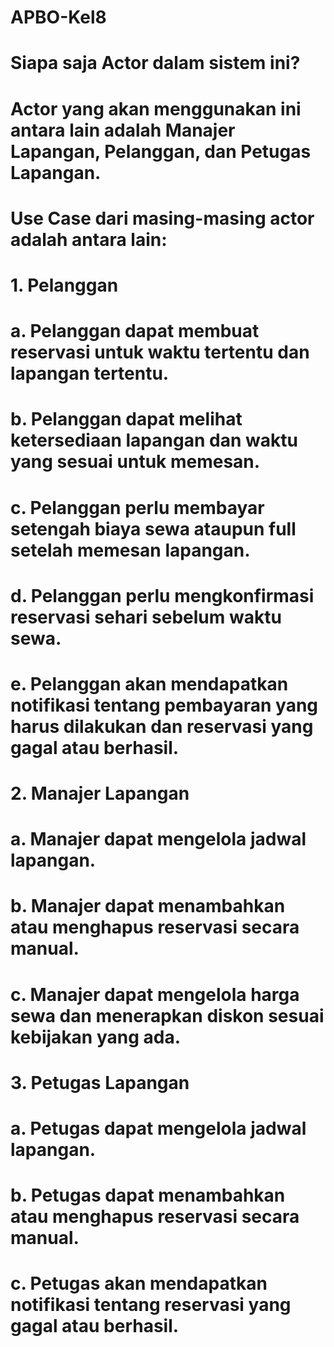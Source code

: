 # APBO-Kel8

# Siapa saja Actor dalam sistem ini?
# Actor yang akan menggunakan ini antara lain adalah Manajer Lapangan, Pelanggan, dan Petugas Lapangan.

# Use Case dari masing-masing actor adalah antara lain:
# 1. Pelanggan 
#   a. Pelanggan dapat membuat reservasi untuk waktu tertentu dan lapangan tertentu.
#   b. Pelanggan dapat melihat ketersediaan lapangan dan waktu yang sesuai untuk memesan.
#   c. Pelanggan perlu membayar setengah biaya sewa ataupun full setelah memesan lapangan.
#   d. Pelanggan perlu mengkonfirmasi reservasi sehari sebelum waktu sewa.
#   e. Pelanggan akan mendapatkan notifikasi tentang pembayaran yang harus dilakukan dan reservasi yang gagal atau berhasil.
# 2. Manajer Lapangan
#   a. Manajer dapat mengelola jadwal lapangan.
#   b. Manajer dapat menambahkan atau menghapus reservasi secara manual.
#   c. Manajer dapat mengelola harga sewa dan menerapkan diskon sesuai kebijakan yang ada.
# 3. Petugas Lapangan
#   a. Petugas dapat mengelola jadwal lapangan.
#   b. Petugas dapat menambahkan atau menghapus reservasi secara manual.
#   c. Petugas akan mendapatkan notifikasi tentang reservasi yang gagal atau berhasil.